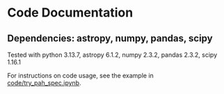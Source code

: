 # Code Documentation

## Dependencies: astropy, numpy, pandas, scipy
Tested with python 3.13.7, astropy 6.1.2, numpy 2.3.2, pandas 2.3.2, scipy 1.16.1

For instructions on code usage, see the example in [code/try_pah_spec.ipynb](https://github.com/helenarichie/pah_spec/blob/main/code/try_pah_spec.ipynb).
